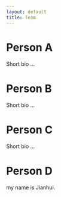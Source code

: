 ```yaml
---
layout: default
title: Team
---
```


# Person A

Short bio ...


# Person B

Short bio ...


# Person C

Short bio ...

# Person D

my name is Jianhui.

